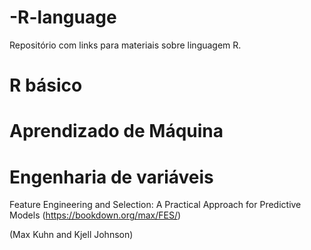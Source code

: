 # -R-language
Repositório com links para materiais sobre linguagem R.

# R básico

# Aprendizado de Máquina

# Engenharia de variáveis
Feature Engineering and Selection: A Practical Approach for Predictive Models (https://bookdown.org/max/FES/)

(Max Kuhn and Kjell Johnson)
